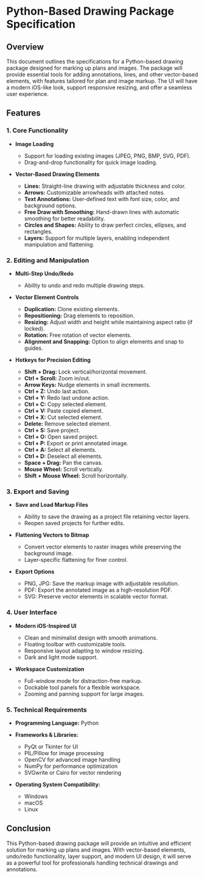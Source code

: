 # Python-Based Drawing Package Specification

## Overview

This document outlines the specifications for a Python-based drawing package designed for marking up plans and images. The package will provide essential tools for adding annotations, lines, and other vector-based elements, with features tailored for plan and image markup. The UI will have a modern iOS-like look, support responsive resizing, and offer a seamless user experience.

## Features

### 1. **Core Functionality**

- **Image Loading**

  - Support for loading existing images (JPEG, PNG, BMP, SVG, PDF).
  - Drag-and-drop functionality for quick image loading.

- **Vector-Based Drawing Elements**
  - **Lines:** Straight-line drawing with adjustable thickness and color.
  - **Arrows:** Customizable arrowheads with attached notes.
  - **Text Annotations:** User-defined text with font size, color, and background options.
  - **Free Draw with Smoothing:** Hand-drawn lines with automatic smoothing for better readability.
  - **Circles and Shapes:** Ability to draw perfect circles, ellipses, and rectangles.
  - **Layers:** Support for multiple layers, enabling independent manipulation and flattening.

### 2. **Editing and Manipulation**

- **Multi-Step Undo/Redo**

  - Ability to undo and redo multiple drawing steps.

- **Vector Element Controls**

  - **Duplication:** Clone existing elements.
  - **Repositioning:** Drag elements to reposition.
  - **Resizing:** Adjust width and height while maintaining aspect ratio (if locked).
  - **Rotation:** Free rotation of vector elements.
  - **Alignment and Snapping:** Option to align elements and snap to guides.

- **Hotkeys for Precision Editing**
  - **Shift + Drag:** Lock vertical/horizontal movement.
  - **Ctrl + Scroll:** Zoom in/out.
  - **Arrow Keys:** Nudge elements in small increments.
  - **Ctrl + Z:** Undo last action.
  - **Ctrl + Y:** Redo last undone action.
  - **Ctrl + C:** Copy selected element.
  - **Ctrl + V:** Paste copied element.
  - **Ctrl + X:** Cut selected element.
  - **Delete:** Remove selected element.
  - **Ctrl + S:** Save project.
  - **Ctrl + O:** Open saved project.
  - **Ctrl + P:** Export or print annotated image.
  - **Ctrl + A:** Select all elements.
  - **Ctrl + D:** Deselect all elements.
  - **Space + Drag:** Pan the canvas.
  - **Mouse Wheel:** Scroll vertically.
  - **Shift + Mouse Wheel:** Scroll horizontally.

### 3. **Export and Saving**

- **Save and Load Markup Files**

  - Ability to save the drawing as a project file retaining vector layers.
  - Reopen saved projects for further edits.

- **Flattening Vectors to Bitmap**

  - Convert vector elements to raster images while preserving the background image.
  - Layer-specific flattening for finer control.

- **Export Options**
  - PNG, JPG: Save the markup image with adjustable resolution.
  - PDF: Export the annotated image as a high-resolution PDF.
  - SVG: Preserve vector elements in scalable vector format.

### 4. **User Interface**

- **Modern iOS-Inspired UI**

  - Clean and minimalist design with smooth animations.
  - Floating toolbar with customizable tools.
  - Responsive layout adapting to window resizing.
  - Dark and light mode support.

- **Workspace Customization**
  - Full-window mode for distraction-free markup.
  - Dockable tool panels for a flexible workspace.
  - Zooming and panning support for large images.

### 5. **Technical Requirements**

- **Programming Language:** Python
- **Frameworks & Libraries:**

  - PyQt or Tkinter for UI
  - PIL/Pillow for image processing
  - OpenCV for advanced image handling
  - NumPy for performance optimization
  - SVGwrite or Cairo for vector rendering

- **Operating System Compatibility:**
  - Windows
  - macOS
  - Linux

## Conclusion

This Python-based drawing package will provide an intuitive and efficient solution for marking up plans and images. With vector-based elements, undo/redo functionality, layer support, and modern UI design, it will serve as a powerful tool for professionals handling technical drawings and annotations.
